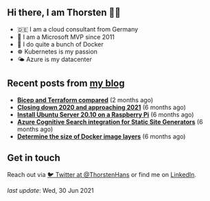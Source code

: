## Hi there, I am Thorsten 👋🏼

- 🇩🇪 I am a cloud consultant from Germany 
- 🔷 I am a Microsoft MVP since 2011
- 🐳 I do quite a bunch of Docker
- ☸️ Kubernetes is my passion
- 🌤 Azure is my datacenter

## Recent posts from [my blog](https://thorsten-hans.com) 

- **[Bicep and Terraform compared](https://thorsten-hans.com/bicep-and-terraform-compared/)** (2 months ago)
- **[Closing down 2020 and approaching 2021](https://thorsten-hans.com/closing-down-2020-and-approaching-2021/)** (6 months ago)
- **[Install Ubuntu Server 20.10 on a Raspberry Pi](https://thorsten-hans.com/install-ubuntu-server-20-10-on-a-raspberry-pi/)** (6 months ago)
- **[Azure Cognitive Search integration for Static Site Generators](https://thorsten-hans.com/azure-search-integration-for-static-site-generators/)** (6 months ago)
- **[Determine the size of Docker image layers](https://thorsten-hans.com/determine-the-size-of-docker-image-layers/)** (6 months ago)

## Get in touch

Reach out via [🐦 Twitter at @ThorstenHans](https://twitter.com/ThorstenHans) or find me on [LinkedIn](https://linkedin.com/in/ThorstenHans).

_last update_: Wed, 30 Jun 2021
